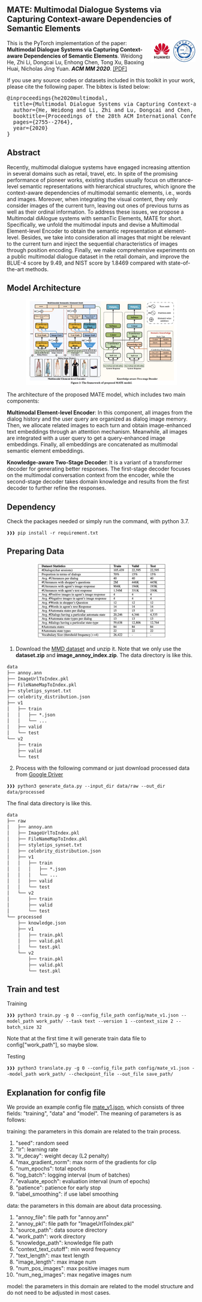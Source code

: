 ## MATE: Multimodal Dialogue Systems via Capturing Context-aware Dependencies of Semantic Elements

<img align="right" src="images/ustc.jpeg" width="12%">
<img align="right" src="images/huawei.jpeg" width="12%">

This is the PyTorch implementation of the paper:
**Multimodal Dialogue Systems via Capturing Context-aware Dependencies of Semantic Elements**. Weidong He, Zhi Li, Dongcai Lu, Enhong Chen, Tong Xu, Baoxing  Huai, Nicholas Jing Yuan. ***ACM MM 2020***.
[[PDF]](https://dl.acm.org/doi/abs/10.1145/3394171.3413679?casa_token=NAfGkcF9aD4AAAAA:RycuI3YzktrxbcAiq10TPiJ3VseRsO_b7VhvTZM_5XZQX3k9Kqrqv8x1_BM3fKBJvC9XWK_tXvY)

If you use any source codes or datasets included in this toolkit in your work, please cite the following paper. The bibtex is listed below:

<pre>
@inproceedings{he2020multimodal,
  title={Multimodal Dialogue Systems via Capturing Context-aware Dependencies of Semantic Elements},
  author={He, Weidong and Li, Zhi and Lu, Dongcai and Chen, Enhong and Xu, Tong and Huai, Baoxing and Yuan, Jing},
  booktitle={Proceedings of the 28th ACM International Conference on Multimedia},
  pages={2755--2764},
  year={2020}
}
</pre>

## Abstract

Recently, multimodal dialogue systems have engaged increasing attention in several domains such as retail, travel, etc. In spite of the promising performance of pioneer works, existing studies usually focus on utterance-level semantic representations with hierarchical structures, which ignore the context-aware dependencies of multimodal semantic elements, i.e., words and images. Moreover, when integrating the visual content, they only consider images of the current turn, leaving out ones of previous turns as well as their ordinal information. To address these issues, we propose a Multimodal diAlogue systems with semanTic Elements, MATE for short. Specifically, we unfold the multimodal inputs and devise a Multimodal Element-level Encoder to obtain the semantic representation at element-level. Besides, we take into consideration all images that might be relevant to the current turn and inject the sequential characteristics of images through position encoding. Finally, we make comprehensive experiments on a public multimodal dialogue dataset in the retail domain, and improve the BLUE-4 score by 9.49, and NIST score by 1.8469 compared with state-of-the-art methods.

## Model Architecture

<p align="center">
<img src="images/model.png" width="80%" />
</p>
The architecture of the proposed MATE model, which includes two main components:

**Multimodal Element-level Encoder**: In this component, all images from the dialog history and the user query are organized as dialog image memory. Then, we allocate related images to each turn and obtain image-enhanced text embeddings through an attention mechanism. Meanwhile, all images are integrated with a user query to get a query-enhanced image embeddings. Finally, all embeddings are concatenated as multimodal semantic element embeddings.

**Knowledge-aware Two-Stage Decoder**: It is a variant of a transformer decoder for generating better responses. The first-stage decoder focuses on the multimodal conversation context from the encoder, while the second-stage decoder takes domain knowledge and results from the first decoder to further refine the responses.

## Dependency

Check the packages needed or simply run the command, with python 3.7.

```console
❱❱❱ pip install -r requirement.txt
```

## Preparing Data

<p align="center">
<img src="images/dataset.png" width="70%" />
</p>

1. Download the [MMD dataset](https://amritasaha1812.github.io/MMD/download/) and unzip it. Note that we only use the **dataset.zip** and **image_annoy_index.zip**. The data directory is like this.

```console
data
├── annoy.ann
├── ImageUrlToIndex.pkl
├── FileNameMapToIndex.pkl
├── styletips_synset.txt
├── celebrity_distribution.json
├── v1
│   ├── train
│   │   ├── *.json
│   │   └── ...
│   ├── valid
│   └── test
└── v2
    ├── train
    ├── valid
    └── test
```

2. Process with the following command or just download processed data from [Google Driver](https://drive.google.com/drive/folders/1h-caRW06n7oxD1ARKMXm1CLyY14rRhHq?usp=sharing)

```console
❱❱❱ python3 generate_data.py --input_dir data/raw --out_dir data/processed
```

The final data directory is like this.

```console
data
├── raw
│   ├── annoy.ann
│   ├── ImageUrlToIndex.pkl
│   ├── FileNameMapToIndex.pkl
│   ├── styletips_synset.txt
│   ├── celebrity_distribution.json
│   ├── v1
│   │   ├── train
│   │   │   ├── *.json
│   │   │   └── ...
│   │   ├── valid
│   │   └── test
│   └── v2
│       ├── train
│       ├── valid
│       └── test
└── processed
    ├── knowledge.json
    ├── v1
    │   ├── train.pkl
    │   ├── valid.pkl
    │   └── test.pkl
    └── v2
        ├── train.pkl
        ├── valid.pkl
        └── test.pkl 
```

## Train and test

Training

```console
❱❱❱ python3 train.py -g 0 --config_file_path config/mate_v1.json --model_path work_path/ --task text --version 1 --context_size 2 --batch_size 32
```

Note that at the first time it will generate train data file to config\["work_path"\], so maybe slow.

Testing

```console
❱❱❱ python3 translate.py -g 0 --config_file_path config/mate_v1.json --model_path work_path/ --checkpoint_file --out_file save_path/
```

## Explanation for config file

We provide an example config file [mate_v1.json](config/mate_v1.json), which consists of three fields: "training", "data" and "model". The meaning of parameters is as follows:

training: the parameters in this domain are related to the train process.

1. "seed": random seed
2. "lr": learning rate
3. "lr_decay": weight decay (L2 penalty)
4. "max_gradient_norm": max norm of the gradients for clip
5. "num_epochs": total epochs
6. "log_batch": logging interval (num of batches)
7. "evaluate_epoch": evaluation interval (num of epochs)
8. "patience": patience for early stop
9. "label_smoothing": if use label smoothing

data: the parameters in this domain are about data processing.

1. "annoy_file": file path for "annoy.ann"
2. "annoy_pkl": file path for "ImageUrlToIndex.pkl"
3. "source_path": data source directory
4. "work_path": work directory
5. "knowledge_path": knowledge file path
6. "context_text_cutoff": min word frequency
7. "text_length": max text length
8. "image_length": max image num
9. "num_pos_images": max positive images num
10. "num_neg_images": max negative images num

model: the parameters in this domain are related to the model structure and do not need to be adjusted in most cases.
